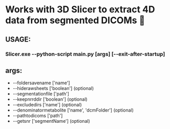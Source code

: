 # Works with 3D Slicer to extract 4D data from segmented DICOMs :cake:

## USAGE:

### Slicer.exe --python-script main.py [args] [--exit-after-startup]

## **args:**

- --foldersavename ['name']
- --hiderawsheets ['boolean'] (optional)
- --segmentationfile ['path']
- --keepnrrddir ['boolean'] (optional)
- --excludedirs ['name'] (optional)
- --denominatormetabolite ['name', 'dcmFolder'] (optional)
- --pathtodicoms ['path']
- --getsnr ['segmentName'] (optional)